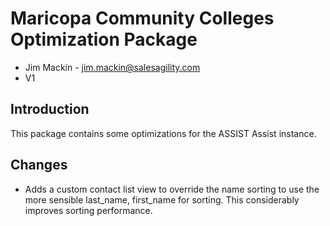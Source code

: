 # Maricopa Community Colleges Optimization Package
- Jim Mackin - jim.mackin@salesagility.com
- V1

## Introduction
This package contains some optimizations for the ASSIST Assist instance.

## Changes

- Adds a custom contact list view to override the name sorting to use the more sensible last_name, first_name for sorting. This considerably improves sorting performance.

